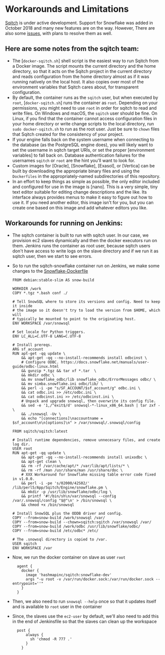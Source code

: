 # Workarounds and Limitations

[Sqitch](https://github.com/sqitchers/sqitch) is under active development. Support for Snowflake was added in October 2018 and many new features are on the way.
However, There are also some [issues](https://github.com/sqitchers/sqitch/issues), with plans to resolve them as well.

Here are some notes from the sqitch team:
-----

*   The [`docker-sqitch.sh`] shell script is the easiest way to run Sqitch from
    a Docker image. The script mounts the current directory and the home
    directory, so that it acts on the Sqitch project in the current directory
    and reads configuration from the home directory almost as if it was running
    natively on the local host. It also copies over most of the environment
    variables that Sqitch cares about, for transparent configuration.
*   By default, the container runs as the `sqitch` user, but when executed by
    `root`, [`docker-sqitch.sh`] runs the container as `root`. Depending on your
    permissions, you might need to use `root` in order for sqitch to read and
    write files. On Windows and macOS, the `sqitch` user should be fine. On
    Linux, if you find that the container cannot access configuration files in
    your home directory or write change scripts to the local directory, run
    `sudo docker-sqitch.sh` to run as the root user. Just be sure to `chown`
    files that Sqitch created for the consistency of your project.
*   If your engine falls back on the system username when connecting to the
    database (as the PostgreSQL engine does), you will likely want to set the
    username in sqitch target URIs, or set the proper [environment variables] to
    fall back on. Database authentication failures for the usernames `sqitch` or
    `root` are the hint you'll want to look for.
*   Custom images for [Oracle], [Snowflake], [Exasol], or [Vertica] can be built
    by downloading the appropriate binary files and using the `Dockerfiles` in
    the appropriately-named subdirectories of this repository.
*   In an effort to keep things as simple as possible, the only editor included
    and configured for use in the image is [nano]. This is a very simple, tiny
    text editor suitable for editing change descriptions and the like. Its
    interface always provides menus to make it easy to figure out how to use it.
    If you need another editor, this image isn't for you, but you can create
    one based on this image and add whatever editors you like.

Workarounds for running on Jenkins:
----

* The sqitch container is built to run with sqitch user.
  In our case, we provision ec2 slaves dynamically and then the docker executors run on them.
  Jenkins runs the container as root user, because sqitch users don't have access to write logs on the slave directory and if we run it as sqitch user, then we start to see errors.
  
* So to run the sqitch-snowflake container run on Jenkins, we make some changes to the [Snowflake-Dockerfile](https://github.com/sqitchers/docker-sqitch/blob/master/Dockerfile)

      FROM debian:stable-slim AS snow-build

      WORKDIR /work
      COPY *.tgz *.bash conf ./

      # Tell SnowSQL where to store its versions and config. Need to keep it inside
      # the image so it doesn't try to load the version from $HOME, which will
      # typically be mounted to point to the originating host.
      ENV WORKSPACE /var/snowsql

      # Set locale for Python triggers.
      ENV LC_ALL=C.UTF-8 LANG=C.UTF-8

      # Install prereqs.
      ARG sf_account
      RUN apt-get -qq update \
          && apt-get -qq --no-install-recommends install odbcinst \
          # Configure ODBC. https://docs.snowflake.net/manuals/user-guide/odbc-linux.html
          && gunzip *.tgz && tar xf *.tar  \
          && mkdir odbc \
          && mv snowflake_odbc/lib snowflake_odbc/ErrorMessages odbc/ \
          && mv simba.snowflake.ini odbc/lib/ \
          && perl -i -pe "s/SF_ACCOUNT/$sf_account/g" odbc.ini \
          && cat odbc.ini >> /etc/odbc.ini \
          && cat odbcinst.ini >> /etc/odbcinst.ini \
          # Unpack and upgrade snowsql, then overwrite its config file.
          && sed -e '1,/^exit$/d' snowsql-*-linux_x86_64.bash | tar zxf - \
          && ./snowsql -Uv \
          && echo "[connections]\naccountname = $sf_account\n\n[options]\n" > /var/snowsql/.snowsql/config

      FROM sqitch/sqitch:latest

      # Install runtime dependencies, remove unnecesary files, and create log dir.
      USER root
      RUN apt-get -qq update \
          && apt-get -qq --no-install-recommends install unixodbc \
          && apt-get clean \
          && rm -rf /var/cache/apt/* /var/lib/apt/lists/* \
          && rm -rf /man /usr/share/man /usr/share/doc \
          # XXX Workaround for Snowflake missing table error code fixed in v1.0.0.
          && perl -i -pe 's/02000/42S02/' /lib/perl5/App/Sqitch/Engine/snowflake.pm \
          && mkdir -p /usr/lib/snowflake/odbc/log \
          && printf '#!/bin/sh\n/var/snowsql --config /var/.snowsql/config "$@"\n' > /bin/snowsql \
          && chmod +x /bin/snowsql

      # Install SnowSQL plus the ODDB driver and config.
      COPY --from=snow-build /work/snowsql /var/
      COPY --from=snow-build --chown=sqitch:sqitch /var/snowsql /var/
      COPY --from=snow-build /work/odbc /usr/lib/snowflake/odbc/
      COPY --from=snow-build /etc/odbc* /etc/

      # The .snowsql directory is copied to /var.
      USER sqitch
      ENV WORKSPACE /var
     
* Now, we run the docker container on slave as user `root`

        agent {
          docker {
            image 'hashmapinc/sqitch:snowflake-dev'
            args "-u root -v /var/run/docker.sock:/var/run/docker.sock --entrypoint=''"
          }
        }
        
* Then, we also need to run `snowsql --help` once so that it updates itself and is available to `root` user in the container

* Since, the slaves use the `ec2-user` by default, we'll also need to add this in the end of Jenkinsfile so that the slaves can clean up the workspace

        post {
            always {
              sh 'chmod -R 777 .'
            }
          }
                 
